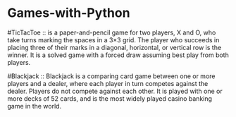 # Games-with-Python

#TicTacToe :: is a paper-and-pencil game for two players, X and O, who take turns marking the spaces in a 3×3 grid. The player who succeeds in placing three of their marks in a diagonal, horizontal, or vertical row is the winner. It is a solved game with a forced draw assuming best play from both players. 

#Blackjack :: Blackjack is a comparing card game between one or more players and a dealer, where each player in turn competes against the dealer. Players do not compete against each other. It is played with one or more decks of 52 cards, and is the most widely played casino banking game in the world.
